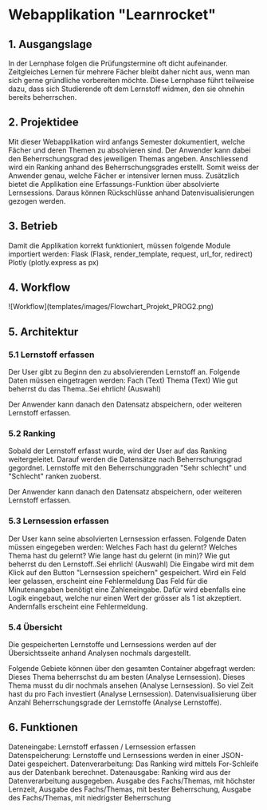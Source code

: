 <h1>Webapplikation "Learnrocket"</h1>
<h2>1. Ausgangslage</h2>
In der Lernphase folgen die Prüfungstermine oft dicht aufeinander. Zeitgleiches Lernen für 
mehrere Fächer bleibt daher nicht aus, 
wenn man sich gerne gründliche vorbereiten möchte. Diese Lernphase führt teilweise dazu, dass sich Studierende
oft dem Lernstoff widmen, den sie ohnehin bereits beherrschen.


<h2>2. Projektidee</h2>
Mit dieser Webapplikation wird anfangs Semester dokumentiert, welche Fächer und deren Themen zu absolvieren sind. 
Der Anwender kann dabei den Beherrschungsgrad des jeweiligen Themas angeben. Anschliessend wird ein Ranking anhand des Beherrschungsgrades erstellt.
Somit weiss der Anwender genau, welche Fächer er intensiver lernen muss. Zusätzlich bietet die Applikation eine Erfassungs-Funktion
über absolvierte Lernsessions. Daraus können Rückschlüsse anhand Datenvisualisierungen gezogen werden.

<h2>3. Betrieb</h2>
Damit die Applikation korrekt funktioniert, müssen folgende Module importiert werden:
Flask (Flask, render_template, request, url_for, redirect)
Plotly (plotly.express as px)

<h2>4. Workflow</h2>
![Workflow](templates/images/Flowchart_Projekt_PROG2.png)

<h2>5. Architektur</h2>

<h3>5.1 Lernstoff erfassen</h3>
Der User gibt zu Beginn den zu absolvierenden Lernstoff an. 
Folgende Daten müssen eingetragen werden: 
Fach (Text)
Thema (Text)
Wie gut beherrst du das Thema..Sei ehrlich! (Auswahl)

Der Anwender kann danach den Datensatz abspeichern, oder weiteren Lernstoff erfassen.

<h3>5.2 Ranking</h3>
Sobald der Lernstoff erfasst wurde, wird der User auf das Ranking weitergeleitet. 
Darauf werden die Datensätze nach Beherrschungsgrad gegordnet. 
Lernstoffe mit den Beherrschunggraden "Sehr schlecht" und "Schlecht" ranken zuoberst.

Der Anwender kann danach den Datensatz abspeichern, oder weiteren Lernstoff erfassen.

<h3>5.3 Lernsession erfassen</h3>
Der User kann seine absolvierten Lernsession erfassen. Folgende Daten müssen eingegeben werden:
Welches Fach hast du gelernt?
Welches Thema hast du gelernt?
Wie lange hast du gelernt (in min)?
Wie gut beherrst du den Lernstoff..Sei ehrlich! (Auswahl)
Die Eingabe wird mit dem Klick auf den Button "Lernsession speichern" gespeichert.
Wird ein Feld leer gelassen, erscheint eine Fehlermeldung
Das Feld für die Minutenangaben benötigt eine Zahleneingabe. 
Dafür wird ebenfalls eine Logik eingebaut, welche nur einen Wert der grösser als 1 ist akzeptiert. 
Andernfalls erscheint eine Fehlermeldung.

<h3>5.4 Übersicht</h3>
Die gespeicherten Lernstoffe und Lernsessions werden auf der Übersichtsseite anhand Analysen nochmals dargestellt.

Folgende Gebiete können über den gesamten Container abgefragt werden: 
Dieses Thema beherrschst du am besten (Analyse Lernsession). 
Dieses Thema musst du dir nochmals ansehen (Analyse Lernsession). 
So viel Zeit hast du pro Fach investiert (Analyse Lernsession). 
Datenvisualisierung über Anzahl Beherrschungsgrade der Lernstoffe (Analyse Lernstoffe).


<h2>6. Funktionen</h2>
Dateneingabe: Lernstoff erfassen / Lernsession erfassen
Datenspeicherung: Lernstoffe und Lernsessions werden in einer JSON-Datei gespeichert.
Datenverarbeitung: Das Ranking wird mittels For-Schleife aus der Datenbank berechnet.
Datenausgabe: Ranking wird aus der Datenverarbeitung ausgegeben. 
Ausgabe des Fachs/Themas, mit höchster Lernzeit, 
Ausgabe des Fachs/Themas, mit bester Beherrschung, 
Ausgabe des Fachs/Themas, mit niedrigster Beherrschung
